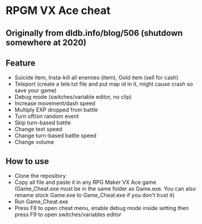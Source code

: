 # RPGM VX Ace cheat
## Originally from dldb.info/blog/506 (shutdown somewhere at 2020)
## Feature
- Suicide item, Insta-kill all enemies (item), Gold item (sell for cash)
- Teleport (create a tele.txt file and put map id in it, might cause crash so save your game)
- Debug mode (switches/variable editor, no clip)
- Increase movement/dash speed
- Multiply EXP dropped from battle
- Turn off/on random event
- Skip turn-based battle
- Change text speed
- Change turn-based battle speed
- Change volume
## How to use
- Clone the repository
- Copy all file and paste it in any RPG Maker VX Ace game (Game_Cheat.exe must be in the same folder as Game.exe. You can also rename stock Game.exe to Game_Cheat.exe if you don't trust it)
- Run Game_Cheat.exe
- Press F8 to open cheat menu, enable debug mode inside setting then press F9 to open switches/variables editor
